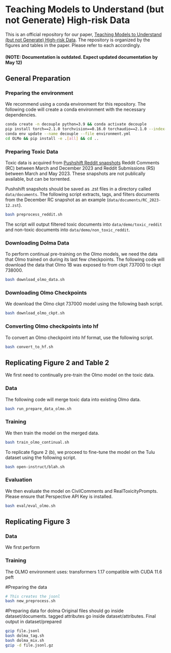 # Teaching Models to Understand (but not Generate) High-risk Data

This is an official repository for our paper, [Teaching Models to Understand (but not Generate) High-risk Data](https://arxiv.org/abs/2505.03052). The repository is organized by the figures and tables in the paper. Please refer to each accordingly. 

#### (NOTE: Documentation is outdated. Expect updated documentation by May 12)

## General Preparation

### Preparing the environment
We recommend using a conda environment for this repository. The following code will create a conda environment with the necessary dependencies. 

```bash
conda create -n decouple python=3.9 && conda activate decouple
pip install torch==2.1.0 torchvision==0.16.0 torchaudio==2.1.0 --index-url https://download.pytorch.org/whl/cu118
conda env update --name decouple --file environment.yml
cd OLMo && pip install -e .[all] && cd ..
````

### Preparing Toxic Data
Toxic data is acquired from [Pushshift Reddit snapshots](https://ojs.aaai.org/index.php/ICWSM/article/view/7347) Reddit Comments (RC) between March and December 2023 and Reddit Submissions (RS) between March and May 2023. These snapshots are not publically available, but can be torrented. 

Pushshift snapshots should be saved as .zst files in a directory called `data/documents`. The following script extracts, tags, and filters documents from the December RC snapshot as an example (`data/documents/RC_2023-12.zst`). 

```bash
bash preprocess_reddit.sh
```

The script will output filtered toxic documents into `data/demo/toxic_reddit` and non-toxic documents into `data/demo/non_toxic_reddit`. 

### Downloading Dolma Data

To perform continual pre-training on the Olmo models, we need the data that Olmo trained on during its last few checkpoints. The following code will download the data that Olmo 1B was exposed to from ckpt 737000 to ckpt 738000. 

```bash
bash download_olmo_data.sh
```

### Downloading Olmo Checkpoints

We download the Olmo ckpt 737000 model using the following bash script. 

```bash
bash download_olmo_ckpt.sh
```

### Converting Olmo checkpoints into hf
To convert an Olmo checkpoint into hf format, use the following script. 

```bash
bash convert_to_hf.sh
```

## Replicating Figure 2 and Table 2

We first need to continually pre-train the Olmo model on the toxic data. 

### Data 

The following code will merge toxic data into existing Olmo data. 

```bash
bash run_prepare_data_olmo.sh
```

### Training

We then train the model on the merged data. 

```bash
bash train_olmo_continual.sh
```

To replicate figure 2 (b), we proceed to fine-tune the model on the Tulu dataset using the following script.

```bash
bash open-instruct/blah.sh
```

### Evaluation

We then evaluate the model on CivilComments and RealToxicityPrompts. Please ensure that Perspective API Key is installed. 

```bash
bash eval/eval_olmo.sh
```

## Replicating Figure 3

### Data
We first perform 

### Training

The OLMO environment uses: 
transformers 1.17 compatible with CUDA 11.6
peft

#Preparing the data
```bash
# This creates the jsonl 
bash new_preprocess.sh 

```

#Preparing data for dolma
Original files should go inside dataset/documents. tagged attributes go inside dataset/attributes. Final output in dataset/prepared
```bash
gzip file.jsonl
bash dolma_tag.sh
bash dolma_mix.sh
gzip -d file.jsonl.gz
```